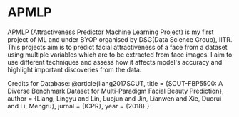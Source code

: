 # APMLP
APMLP (Attractiveness Predictor Machine Learning Project) is my first project of ML and under BYOP organised by DSG(Data Science Group), IITR. This projects aim is to predict facial attractiveness of a face from a dataset using multiple variables which are to be extracted from face images. I aim to use different techniques and assess how it affects model's accuracy and highlight important discoveries from the data.

Credits for Database:
@article{liang2017SCUT,
title     = {SCUT-FBP5500: A Diverse Benchmark Dataset for Multi-Paradigm Facial Beauty Prediction},
author    = {Liang, Lingyu and Lin, Luojun and Jin, Lianwen and Xie, Duorui and Li, Mengru},
jurnal    = {ICPR}, 
year      = {2018}
}
